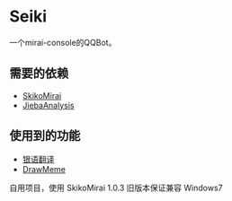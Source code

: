 # Seiki
一个mirai-console的QQBot。  

## 需要的依赖
- [SkikoMirai](https://github.com/LaoLittle/SkikoMirai)
- [JiebaAnalysis](https://github.com/huaban/jieba-analysis)

## 使用到的功能
- [银语翻译](https://github.com/LaoLittle/yinglish-kt)
- [DrawMeme](https://github.com/LaoLittle/DrawMeme)

自用项目，使用 SkikoMirai 1.0.3 旧版本保证兼容 Windows7
